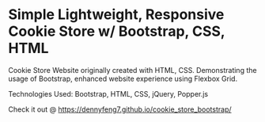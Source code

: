 # Simple Lightweight, Responsive Cookie Store w/ Bootstrap, CSS, HTML
Cookie Store Website originally created with HTML, CSS. Demonstrating the usage of Bootstrap, enhanced website experience using Flexbox Grid. 

Technologies Used: Bootstrap, HTML, CSS, jQuery, Popper.js

Check it out @ https://dennyfeng7.github.io/cookie_store_bootstrap/
